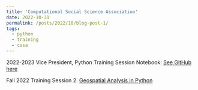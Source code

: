 ```yaml
---
title: 'Computational Social Science Association'
date: 2022-10-31
permalink: /posts/2022/10/blog-post-1/
tags:
  - python
  - training
  - cssa
---
```


2022-2023 Vice President, Python Training Session Notebook: [See GitHub here](https://github.com/kleeresearch/training)

Fall 2022 Training Session 2. [Geospatial Analysis in Python](https://github.com/kleeresearch/training/blob/main/cssa_s2_geospatial_analysis_answer.ipynb)

